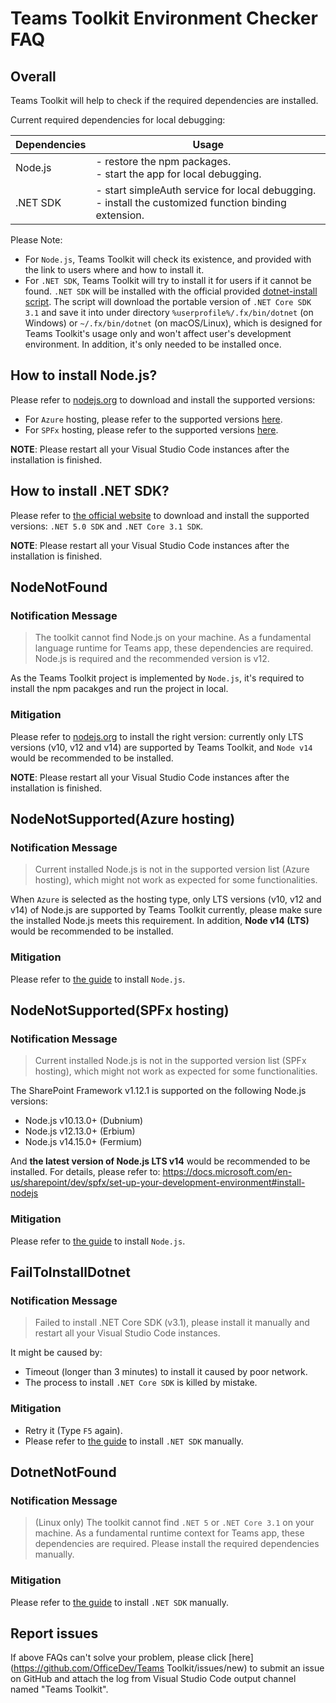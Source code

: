 # Teams Toolkit Environment Checker FAQ

## Overall

Teams Toolkit will help to check if the required dependencies are installed.

Current required dependencies for local debugging:

| Dependencies | Usage |
| - | - |
| Node.js | - restore the npm packages.<br>- start the app for local debugging.|
| .NET SDK | - start simpleAuth service for local debugging.<br> - install the customized function binding extension.|

Please Note:
- For `Node.js`, Teams Toolkit will check its existence, and provided with the link to users where and how to install it.
- For `.NET SDK`, Teams Toolkit will try to install it for users if it cannot be found. `.NET SDK` will be installed with the official provided [dotnet-install script](https://docs.microsoft.com/en-us/dotnet/core/tools/dotnet-install-script). The script will download the portable version of `.NET Core SDK 3.1` and save it into under directory `%userprofile%/.fx/bin/dotnet` (on Windows) or `~/.fx/bin/dotnet` (on macOS/Linux), which is designed for Teams Toolkit's usage only and won't affect user's development environment. In addition, it's only needed to be installed once.

## How to install Node.js?

Please refer to [nodejs.org](https://nodejs.org/) to download and install the supported versions:

- For `Azure` hosting, please refer to the supported versions [here](#nodenotsupportedazure-hosting).
- For `SPFx` hosting, please refer to the supported versions [here](#nodenotsupportedspfx-hosting).

**NOTE**: Please restart all your Visual Studio Code instances after the installation is finished.

## How to install .NET SDK?

Please refer to [the official website](https://dotnet.microsoft.com/download) to download and install the supported versions: `.NET 5.0 SDK` and `.NET Core 3.1 SDK`.

**NOTE**: Please restart all your Visual Studio Code instances after the installation is finished.

## NodeNotFound
### Notification Message
> The toolkit cannot find Node.js on your machine. As a fundamental language runtime for Teams app, these dependencies are required. Node.js is required and the recommended version is v12.

As the Teams Toolkit project is implemented by `Node.js`, it's required to install the npm pacakges and run the project in local. 

### Mitigation
Please refer to [nodejs.org](https://nodejs.org/) to install the right version: currently only LTS versions (v10, v12 and v14) are supported by Teams Toolkit, and `Node v14` would be recommended to be installed.

**NOTE**: Please restart all your Visual Studio Code instances after the installation is finished.

## NodeNotSupported(Azure hosting)
### Notification Message

> Current installed Node.js is not in the supported version list (Azure hosting), which might not work as expected for some functionalities.

When `Azure` is selected as the hosting type, only LTS versions (v10, v12 and v14) of Node.js are supported by Teams Toolkit currently, please make sure the installed Node.js meets this requirement. In addition, **Node v14 (LTS)** would be recommended to be installed.

### Mitigation
Please refer to [the guide](#how-to-install-nodejs) to install `Node.js`.

## NodeNotSupported(SPFx hosting)
### Notification Message
> Current installed Node.js is not in the supported version list (SPFx hosting), which might not work as expected for some functionalities.
  
The SharePoint Framework v1.12.1 is supported on the following Node.js versions:
- Node.js v10.13.0+ (Dubnium)
- Node.js v12.13.0+ (Erbium)
- Node.js v14.15.0+ (Fermium) 
 
And **the latest version of Node.js LTS v14** would be recommended to be installed. For details, please refer to: https://docs.microsoft.com/en-us/sharepoint/dev/spfx/set-up-your-development-environment#install-nodejs

### Mitigation
Please refer to [the guide](#how-to-install-nodejs) to install `Node.js`.

## FailToInstallDotnet
### Notification Message
> Failed to install .NET Core SDK (v3.1), please install it manually and restart all your Visual Studio Code instances.

It might be caused by:
* Timeout (longer than 3 minutes) to install it caused by poor network.
* The process to install `.NET Core SDK` is killed by mistake.

### Mitigation
* Retry it (Type `F5` again).
* Please refer to [the guide](#how-to-install-net-sdk) to install `.NET SDK` manually.

## DotnetNotFound 
### Notification Message
> (Linux only) The toolkit cannot find `.NET 5` or `.NET Core 3.1` on your machine. As a fundamental runtime context for Teams app, these dependencies are required. Please install the required dependencies manually.

### Mitigation
Please refer to [the guide](#how-to-install-net-sdk) to install `.NET SDK` manually.


## Report issues 

If above FAQs can't solve your problem, please click [here](https://github.com/OfficeDev/Teams Toolkit/issues/new) to submit an issue on GitHub and attach the log from Visual Studio Code output channel named "Teams Toolkit".

